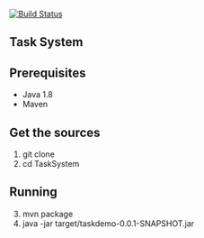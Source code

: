 [![Build Status](https://travis-ci.com/themikelus/TaskSystem.svg?branch=master)](https://travis-ci.com/themikelus/TaskSystem)

## Task System
## Prerequisites

* Java 1.8
* Maven

## Get the sources

1. git clone
2. cd TaskSystem

## Running

3. mvn package
4. java -jar target/taskdemo-0.0.1-SNAPSHOT.jar
